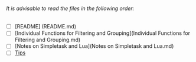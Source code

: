 ###### It is advisable to read the files in the following order:

- [ ] [README] (README.md)
- [ ] [Individual Functions for Filtering and Grouping](Individual Functions for Filtering and Grouping.md)
- [ ] [Notes on Simpletask and Lua](Notes on Simpletask and Lua.md)
- [ ] [Tips](Tips.md)

